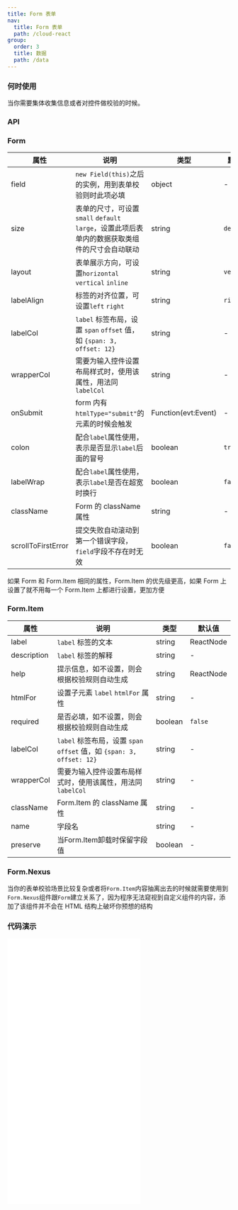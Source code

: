 ```yaml
---
title: Form 表单
nav:
  title: Form 表单
  path: /cloud-react
group:
  order: 3
  title: 数据
  path: /data
---
```


### 何时使用

当你需要集体收集信息或者对控件做校验的时候。

### API

### Form

| 属性       | 说明                                                                  | 类型                | 默认值     |
| ---------- | --------------------------------------------------------------------- | ------------------- | ---------- |
| field      | `new Field(this)`之后的实例，用到表单校验则时此项必填                 | object              | -          |
| size       | 表单的尺寸，可设置`small` `default` `large`，设置此项后表单内的数据获取类组件的尺寸会自动联动  | string     | `default` |
| layout     | 表单展示方向，可设置`horizontal` `vertical` `inline`                  | string              | `vertical` |
| labelAlign | 标签的对齐位置，可设置`left` `right`                                  | string              | `right`    |
| labelCol   | `label` 标签布局，设置 `span` `offset` 值，如 `{span: 3, offset: 12}` | string              | -          |
| wrapperCol | 需要为输入控件设置布局样式时，使用该属性，用法同 `labelCol`           | string              | -          |
| onSubmit   | form 内有`htmlType="submit"`的元素的时候会触发                        | Function(evt:Event) | -          |
| colon      | 配合`label`属性使用，表示是否显示`label`后面的冒号                    | boolean             | `true`     |
| labelWrap  | 配合`label`属性使用，表示`label`是否在超宽时换行                    | boolean             | `false`     |
| className  | Form 的 className 属性                                                | string              | -          |
| scrollToFirstError | 提交失败自动滚动到第一个错误字段，`field`字段不存在时无效			| boolean              | `false`     |

如果 Form 和 Form.Item 相同的属性，Form.Item 的优先级更高，如果 Form 上设置了就不用每一个 Form.Item 上都进行设置，更加方便

### Form.Item

| 属性       | 说明                                                                  | 类型    | 默认值    |
| ---------- | --------------------------------------------------------------------- | ------- | --------- |
| label      | `label` 标签的文本                                                    | string  | ReactNode | - |
| description      | `label` 标签的解释                                                  | string  | - | - |
| help       | 提示信息，如不设置，则会根据校验规则自动生成                          | string  | ReactNode | - |
| htmlFor    | 设置子元素 `label` `htmlFor` 属性                                     | string  | -         |
| required   | 是否必填，如不设置，则会根据校验规则自动生成                          | boolean | `false`   |
| labelCol   | `label` 标签布局，设置 `span` `offset` 值，如 `{span: 3, offset: 12}` | string  | -         |
| wrapperCol | 需要为输入控件设置布局样式时，使用该属性，用法同 `labelCol`           | string  | -         |
| className  | Form.Item 的 className 属性                                           | string  | -         |
| name  | 字段名                                           | string  | -         |
| preserve  | 当Form.Item卸载时保留字段值                                           | boolean  | -         |

### Form.Nexus

当你的表单校验场景比较复杂或者将`Form.Item`内容抽离出去的时候就需要使用到`Form.Nexus`组件跟`Form`建立关系了，因为程序无法窥视到自定义组件的内容，添加了该组件并不会在 HTML 结构上破坏你预想的结构

<!-- ```jsx
import { Form, Field, Input } from 'cloud-react';

// 简单场景
function FormA() {
	const field = Field.useField();

	return (
		<Form field={field}>
			<Form.Item>
				<Input
					{...field.init('name', {
						rules: [{ required: true, message: '用户名必须填写' }]
					})}
				/>
			</Form.Item>
		</Form>
	);
}
// 复杂场景，需要使用Nexus组件
function FormB() {
	const field = Field.useField();

	return (
		<>
			<Form field={field}>
				<Form.Item>
					<UseNexus field={field} />
				</Form.Item>
			</Form>
		</>

	);
}

function UseNexus() {
	return (
		<Form.Nexus>
			<Input
				{...field.init('firstName', {
					rules: [{ required: true, message: '名字必须填写' }]
				})}
			/>

			<Input
				{...field.init('lastName', {
					rules: [{ required: true, message: '姓氏必须填写' }]
				})}
			/>
		</Form.Nexus>
	);
}
``` -->

 ### 代码演示

<embed src="@components/form/demos/basic-forms.md" />

<embed src="@components/form/demos/basic-usage.md" />

<embed src="@components/form/demos/horizontal.md" />

<embed src="@components/form/demos/inline.md" />

